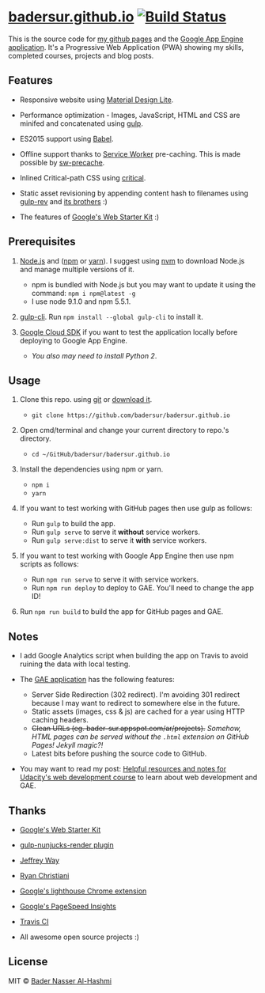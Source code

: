# [badersur.github.io][bs-pages] [![Build Status](https://travis-ci.org/badersur/badersur.github.io.svg?branch=dev)](https://travis-ci.org/badersur/badersur.github.io)

This is the source code for [my github pages][bs-pages] and the
[Google App Engine application][bs-gae]. It's a Progressive Web Application (PWA)
showing my skills, completed courses, projects and blog posts.


## Features

- Responsive website using [Material Design Lite][mdl].

- Performance optimization - Images, JavaScript, HTML and CSS are minifed and
 concatenated using [gulp][gulp].

- ES2015 support using [Babel][babel].

- Offline support thanks to [Service Worker][sw] pre-caching.
 This is made possible by [sw-precache][sw-precache].

- Inlined Critical-path CSS using [critical][critical].

- Static asset revisioning by appending content hash to filenames using
 [gulp-rev][gulp-rev] and [its brothers](package.json#L31-L33) :)

- The features of [Google's Web Starter Kit][wsk] :)


## Prerequisites

1. [Node.js][node] and ([npm][npm] or [yarn][yarn]). I suggest using [nvm][nvm]
 to download Node.js and manage multiple versions of it.
    - npm is bundled with Node.js but you may want to update it using the
     command: `npm i npm@latest -g`
    - I use node 9.1.0 and npm 5.5.1.

2. [gulp-cli][gulp-started]. Run `npm install --global gulp-cli` to install it.

3. [Google Cloud SDK][gcloud] if you want to test the application locally
 before deploying to Google App Engine.
    - _You also may need to install Python 2_. 


## Usage

1. Clone this repo. using [git][git] or [download it][download].
    - `git clone https://github.com/badersur/badersur.github.io`

2. Open cmd/terminal and change your current directory to repo.'s directory.
    - `cd ~/GitHub/badersur/badersur.github.io`

3. Install the dependencies using npm or yarn.
    - `npm i`
    - `yarn`

4. If you want to test working with GitHub pages then use gulp as follows:
    - Run `gulp` to build the app.
    - Run `gulp serve` to serve it **without** service workers.
    - Run `gulp serve:dist` to serve it **with** service workers.

5. If you want to test working with Google App Engine then use npm scripts
 as follows:
    - Run `npm run serve` to serve it with service workers.
    - Run `npm run deploy` to deploy to GAE. You'll need to change the app ID!

6. Run `npm run build` to build the app for GitHub pages and GAE.


## Notes

- I add Google Analytics script when building the app on Travis to avoid ruining
 the data with local testing.

- The [GAE application][bs-gae] has the following features:
    - Server Side Redirection (302 redirect). I'm avoiding 301 redirect because
     I may want to redirect to somewhere else in the future.
    - Static assets (images, css & js) are cached for a year using HTTP caching
     headers.
    - <del>Clean URLs (eg. bader-sur.appspot.com/ar/projects).</del> _Somehow,
     HTML pages can be served without the `.html` extension on GitHub Pages!
     Jekyll magic?!_
    - Latest bits before pushing the source code to GitHub.

- You may want to read my post: [Helpful resources and notes for Udacity's web
 development course][blog-notes] to learn about web development and GAE.


## Thanks

- [Google's Web Starter Kit][wsk]

- [gulp-nunjucks-render plugin][nunjucks-render]

- [Jeffrey Way][jeffrey]

- [Ryan Christiani][ryan]

- [Google's lighthouse Chrome extension][lighthouse]

- [Google's PageSpeed Insights][insights]

- [Travis CI][travis-ci]

- All awesome open source projects :)


## License

MIT © [Bader Nasser Al-Hashmi](https://github.com/BaderSur)


[bs-pages]: https://badersur.github.io
[bs-gae]: https://bader-sur.appspot.com
[mdl]: https://github.com/google/material-design-lite
[gulp]: https://github.com/gulpjs/gulp
[gulp-started]: https://github.com/gulpjs/gulp/blob/master/docs/getting-started.md
[babel]: https://github.com/babel/babel
[sw]: https://developers.google.com/web/fundamentals/getting-started/primers/service-workers
[sw-precache]: https://github.com/GoogleChrome/sw-precache
[critical]: https://github.com/addyosmani/critical
[gulp-rev]: https://github.com/sindresorhus/gulp-rev
[wsk]: https://github.com/google/web-starter-kit
[nunjucks-render]: https://github.com/carlosl/gulp-nunjucks-render
[jeffrey]: https://laracasts.com/series/es6-cliffsnotes
[ryan]: https://www.youtube.com/playlist?list=PL57atfCFqj2h5fpdZD-doGEIs0NZxeJTX
[lighthouse]: https://github.com/GoogleChrome/lighthouse
[insights]: https://developers.google.com/speed/pagespeed/insights/
[travis-ci]: https://travis-ci.org
[node]: https://nodejs.org/en/
[npm]: https://www.npmjs.com/
[yarn]: https://yarnpkg.com/lang/en/
[nvm]: https://github.com/creationix/nvm
[gcloud]: https://cloud.google.com/sdk/docs/
[git]: https://git-scm.com/downloads
[download]: https://github.com/badersur/badersur.github.io/archive/dev.zip
[blog-notes]: https://badersur-v2.appspot.com/blog/resources-for-udacitys-web-development-course?readyou=yep
